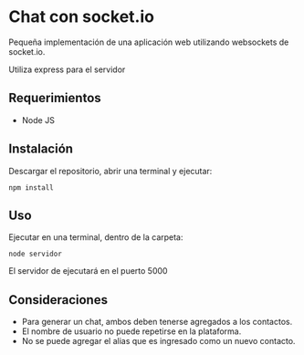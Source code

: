 # Chat con socket.io

Pequeña implementación de una aplicación web utilizando websockets de socket.io.

Utiliza express para el servidor

## Requerimientos

* Node JS

## Instalación

Descargar el repositorio, abrir una terminal y ejecutar:

    npm install

## Uso

Ejecutar en una terminal, dentro de la carpeta:

    node servidor

El servidor de ejecutará en el puerto 5000

## Consideraciones

* Para generar un chat, ambos deben tenerse agregados a los contactos.
* El nombre de usuario no puede repetirse en la plataforma.
* No se puede agregar el alias que es ingresado como un nuevo contacto.